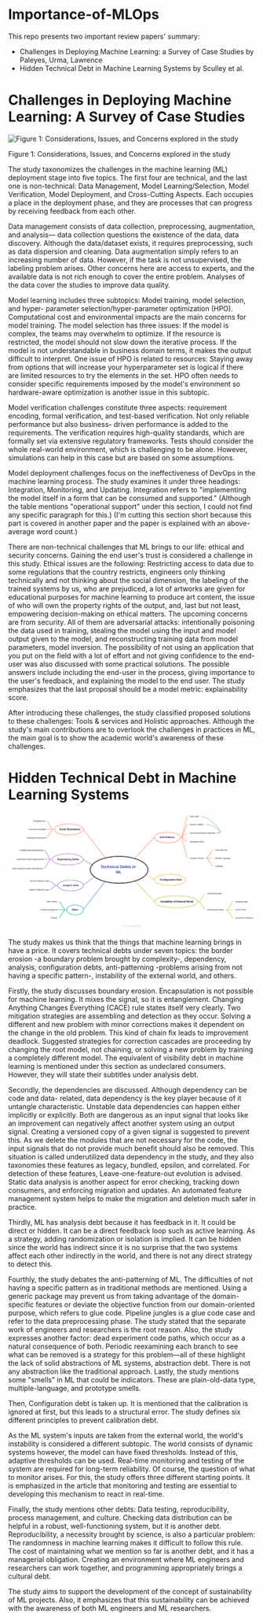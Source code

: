 # Importance-of-MLOps

This repo presents two important review papers' summary: 

- Challenges in Deploying Machine Learning: a Survey of Case Studies by Paleyes, Urma, Lawrence
- Hidden Technical Debt in Machine Learning Systems by Sculley et al.

# Challenges in Deploying Machine Learning: A Survey of Case Studies

![Figure 1: Considerations, Issues, and Concerns explored in the study](README_figuresAI_Challanges-Map_1.png)

Figure 1: Considerations, Issues, and Concerns explored in the study

The study taxonomizes the challenges in the machine learning (ML) deployment stage into
five topics. The first four are technical, and the last one is non-technical: Data Management,
Model Learning/Selection, Model Verification, Model Deployment, and Cross-Cutting
Aspects. Each occupies a place in the deployment phase, and they are processes that can
progress by receiving feedback from each other.

Data management consists of data collection, preprocessing, augmentation, and analysis—
data collection questions the existence of the data, data discovery. Although the
data/dataset exists, it requires preprocessing, such as data dispersion and cleaning. Data
augmentation simply refers to an increasing number of data. However, if the task is not
unsupervised, the labeling problem arises. Other concerns here are access to experts, and
the available data is not rich enough to cover the entire problem. Analyses of the data cover
the studies to improve data quality.

Model learning includes three subtopics: Model training, model selection, and hyper-
parameter selection/hyper-parameter optimization (HPO). Computational cost and
environmental impacts are the main concerns for model training. The model selection has
three issues: If the model is complex, the teams may overwhelm to optimize. If the resource
is restricted, the model should not slow down the iterative process. If the model is not
understandable in business domain terms, it makes the output difficult to interpret. One
issue of HPO is related to resources: Staying away from options that will increase your
hyperparameter set is logical if there are limited resources to try the elements in the set.
HPO often needs to consider specific requirements imposed by the model's environment so
hardware-aware optimization is another issue in this subtopic.

Model verification challenges constitute three aspects: requirement encoding, formal
verification, and test-based verification. Not only reliable performance but also business-
driven performance is added to the requirements. The verification requires high-quality
standards, which are formally set via extensive regulatory frameworks. Tests should consider
the whole real-world environment, which is challenging to be alone. However, simulations
can help in this case but are based on some assumptions.

Model deployment challenges focus on the ineffectiveness of DevOps in the machine
learning process. The study examines it under three headings: Integration, Monitoring, and
Updating. Integration refers to "implementing the model itself in a form that can be
consumed and supported." (Although the table mentions "operational support" under this
section, I could not find any specific paragraph for this.) (I'm cutting this section short
because this part is covered in another paper and the paper is explained with an above-
average word count.)

There are non-technical challenges that ML brings to our life: ethical and security concerns.
Gaining the end user's trust is considered a challenge in this study. Ethical issues are
the following: Restricting access to data due to some regulations that the country restricts,
engineers only thinking technically and not thinking about the social dimension, the labeling
of the trained systems by us, who are prejudiced, a lot of artworks are given for educational
purposes for machine learning to produce art content, the issue of who will own the
property rights of the output, and, last but not least, empowering decision-making on ethical
matters. The upcoming concerns are from security. All of them are adversarial attacks:
intentionally poisoning the data used in training, stealing the model using the input and
model output given to the model, and reconstructing training data from model parameters,
model inversion. The possibility of not using an application that you put on the field with a
lot of effort and not giving confidence to the end-user was also discussed with some
practical solutions. The possible answers include including the end-user in the process, giving
importance to the user's feedback, and explaining the model to the end user. The study
emphasizes that the last proposal should be a model metric: explainability score.

After introducing these challenges, the study classified proposed solutions to these
challenges: Tools & services and Holistic approaches. Although the study's main
contributions are to overlook the challenges in practices in ML, the main goal is to show the
academic world's awareness of these challenges.

# Hidden Technical Debt in Machine Learning Systems

![AI Challanges-Technical Debt.png](README_figures/AI_Challanges-Technical_Debt.png)

The study makes us think that the things that machine learning brings in have a price. It
covers technical debts under seven topics: the border erosion -a boundary problem brought
by complexity-, dependency, analysis, configuration debts, anti-patterning -problems arising
from not having a specific pattern-, instability of the external world, and others.

Firstly, the study discusses boundary erosion. Encapsulation is not possible for machine
learning. It mixes the signal, so it is entanglement. Changing Anything Changes Everything
(CACE) rule states itself very clearly. Two mitigation strategies are assembling and detection
as they occur. Solving a different and new problem with minor corrections makes it
dependent on the change in the old problem. This kind of chain fix leads to improvement
deadlock. Suggested strategies for correction cascades are proceeding by changing the root
model, not chaining, or solving a new problem by training a completely different model. The
equivalent of visibility debt in machine learning is mentioned under this section as
undeclared consumers. However, they will state their subtitles under analysis debt.

Secondly, the dependencies are discussed. Although dependency can be code and data-
related, data dependency is the key player because of it untangle characteristic. Unstable
data dependencies can happen either implicitly or explicitly. Both are dangerous as an input
signal that looks like an improvement can negatively affect another system using an output
signal. Creating a versioned copy of a given signal is suggested to prevent this. As we delete
the modules that are not necessary for the code, the input signals that do not provide much
benefit should also be removed. This situation is called underutilized data dependency in the
study, and they also taxonomies these features as legacy, bundled, epsilon, and correlated.
For detection of these features, Leave-one-feature-out evolution is advised. Static data
analysis is another aspect for error checking, tracking down consumers, and enforcing
migration and updates. An automated feature management system helps to make the
migration and deletion much safer in practice.

Thirdly, ML has analysis debt because it has feedback in it. It could be direct or hidden. It
can be a direct feedback loop such as active learning. As a strategy, adding randomization or
isolation is implied. It can be hidden since the world has indirect since it is no surprise that
the two systems affect each other indirectly in the world, and there is not any direct strategy
to detect this.

Fourthly, the study debates the anti-patterning of ML. The difficulties of not having a specific
pattern as in traditional methods are mentioned. Using a generic package may prevent us
from taking advantage of the domain-specific features or deviate the objective function from
our domain-oriented purpose, which refers to glue code. Pipeline jungles is a glue code case
and refer to the data preprocessing phase. The study stated that the separate work of
engineers and researchers is the root reason. Also, the study expresses another factor: dead
experiment code paths, which occur as a natural consequence of both. Periodic reexamining
each branch to see what can be removed is a strategy for this problem—all of these highlight
the lack of solid abstractions of ML systems, abstraction debt. There is not any abstraction
like the traditional approach. Lastly, the study mentions some "smells" in ML that could be
indicators. These are plain-old-data type, multiple-language, and prototype smells.

Then, Configuration debt is taken up. It is mentioned that the calibration is ignored at first,
but this leads to a structural error. The study defines six different principles to prevent
calibration debt.

As the ML system's inputs are taken from the external world, the world's instability is
considered a different subtopic. The world consists of dynamic systems however, the model
can have fixed thresholds. Instead of this, adaptive thresholds can be used. Real-time
monitoring and testing of the system are required for long-term reliability. Of course, the
question of what to monitor arises. For this, the study offers three different starting points.
It is emphasized in the article that monitoring and testing are essential to developing this
mechanism to react in real-time.

Finally, the study mentions other debts: Data testing, reproducibility, process management,
and culture. Checking data distribution can be helpful in a robust, well-functioning system,
but it is another debt. Reproducibility, a necessity brought by science, is also a particular
problem: The randomness in machine learning makes it difficult to follow this rule. The cost
of maintaining what we mention so far is another debt, and it has a managerial obligation.
Creating an environment where ML engineers and researchers can work together, and
programming appropriately brings a cultural debt.

The study aims to support the development of the concept of sustainability of ML projects.
Also, it emphasizes that this sustainability can be achieved with the awareness of both ML
engineers and ML researchers.